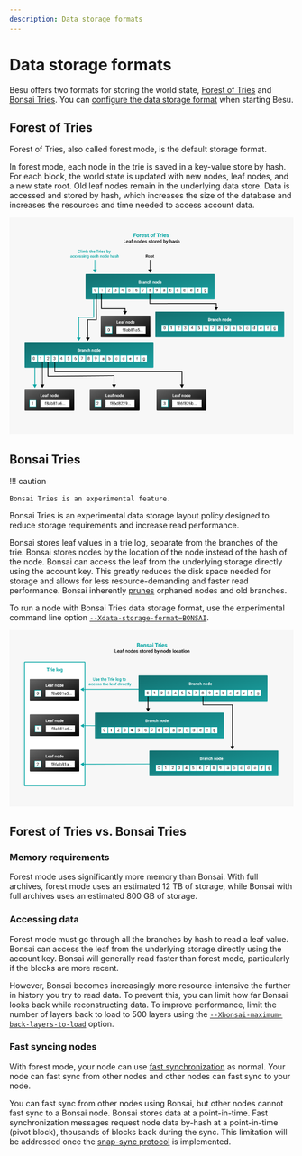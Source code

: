 ```yaml
---
description: Data storage formats
---
```


# Data storage formats

Besu offers two formats for storing the world state, [Forest of Tries](#forest-of-tries) and [Bonsai Tries](#bonsai-tries).
You can [configure the data storage format](../HowTo/Configure/Configure-Data-Storage.md) when starting Besu.

## Forest of Tries

Forest of Tries, also called forest mode, is the default storage format.

In forest mode, each node in the trie is saved in a key-value store by hash. For each block, the world state is updated
with new nodes, leaf nodes, and a new state root. Old leaf nodes remain in the underlying data store. Data is accessed
and stored by hash, which increases the size of the database and increases the resources and time needed to access account data.

![forest_of_tries](../images/forest_of_tries.png)

## Bonsai Tries

!!! caution

    Bonsai Tries is an experimental feature.

Bonsai Tries is an experimental data storage layout policy designed to reduce storage requirements and increase
read performance.

Bonsai stores leaf values in a trie log, separate from the branches of the trie. Bonsai stores nodes by the
location of the node instead of the hash of the node. Bonsai can access the leaf from the underlying storage directly using the
account key. This greatly reduces the disk space needed for storage and allows for less resource-demanding
and faster read performance. Bonsai inherently [prunes](Pruning.md) orphaned nodes and old branches.

To run a node with Bonsai Tries data storage format, use the experimental command line option
[`--Xdata-storage-format=BONSAI`](../HowTo/Configure/Configure-Data-Storage.md).

![Bonsai_tries](../images/Bonsai_tries.png)

## Forest of Tries vs. Bonsai Tries

### Memory requirements

Forest mode uses significantly more memory than Bonsai. With full archives, forest mode uses an estimated 12 TB of storage,
while Bonsai with full archives uses an estimated 800 GB of storage.

### Accessing data

Forest mode must go through all the branches by hash to read a leaf value. Bonsai can access the leaf from the
underlying storage directly using the account key. Bonsai will generally read faster than forest mode,
particularly if the blocks are more recent.

However, Bonsai becomes increasingly more resource-intensive the further in history you try to read data.
To prevent this, you can limit how far Bonsai looks back while reconstructing data.
To improve performance, limit the number of layers back to load to 500 layers using the
[`--Xbonsai-maximum-back-layers-to-load`](../HowTo/Configure/Configure-Data-Storage.md#configuring-the-number-of-layers-loaded-with-bonsai) option.

### Fast syncing nodes

With forest mode, your node can use [fast synchronization](Node-Types.md#run-a-full-node) as normal.
Your node can fast sync from other nodes and other nodes can fast sync to your node.

You can fast sync from other nodes using Bonsai, but other nodes cannot fast sync
to a Bonsai node. Bonsai stores data at a point-in-time. Fast synchronization messages request node data by-hash at a
point-in-time (pivot block), thousands of blocks back during the sync. This limitation will be addressed
once the [snap-sync protocol](https://github.com/ethereum/devp2p/blob/master/caps/snap.md) is implemented.
